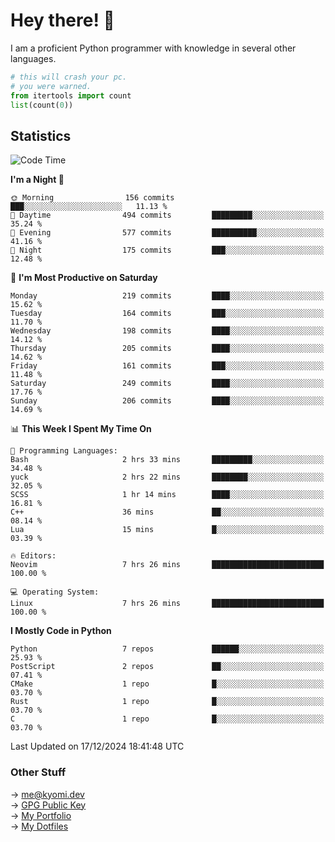 # Hey there! 👋

I am a proficient Python programmer with knowledge in several other languages.

```py
# this will crash your pc.
# you were warned.
from itertools import count
list(count(0))
```

## Statistics
<!--START_SECTION:waka-->
![Code Time](http://img.shields.io/badge/Code%20Time-1%2C645%20hrs%2011%20mins-blue)

**I'm a Night 🦉** 

```text
🌞 Morning                156 commits         ███░░░░░░░░░░░░░░░░░░░░░░   11.13 % 
🌆 Daytime                494 commits         █████████░░░░░░░░░░░░░░░░   35.24 % 
🌃 Evening                577 commits         ██████████░░░░░░░░░░░░░░░   41.16 % 
🌙 Night                  175 commits         ███░░░░░░░░░░░░░░░░░░░░░░   12.48 % 
```
📅 **I'm Most Productive on Saturday** 

```text
Monday                   219 commits         ████░░░░░░░░░░░░░░░░░░░░░   15.62 % 
Tuesday                  164 commits         ███░░░░░░░░░░░░░░░░░░░░░░   11.70 % 
Wednesday                198 commits         ████░░░░░░░░░░░░░░░░░░░░░   14.12 % 
Thursday                 205 commits         ████░░░░░░░░░░░░░░░░░░░░░   14.62 % 
Friday                   161 commits         ███░░░░░░░░░░░░░░░░░░░░░░   11.48 % 
Saturday                 249 commits         ████░░░░░░░░░░░░░░░░░░░░░   17.76 % 
Sunday                   206 commits         ████░░░░░░░░░░░░░░░░░░░░░   14.69 % 
```


📊 **This Week I Spent My Time On** 

```text
💬 Programming Languages: 
Bash                     2 hrs 33 mins       █████████░░░░░░░░░░░░░░░░   34.48 % 
yuck                     2 hrs 22 mins       ████████░░░░░░░░░░░░░░░░░   32.05 % 
SCSS                     1 hr 14 mins        ████░░░░░░░░░░░░░░░░░░░░░   16.81 % 
C++                      36 mins             ██░░░░░░░░░░░░░░░░░░░░░░░   08.14 % 
Lua                      15 mins             █░░░░░░░░░░░░░░░░░░░░░░░░   03.39 % 

🔥 Editors: 
Neovim                   7 hrs 26 mins       █████████████████████████   100.00 % 

💻 Operating System: 
Linux                    7 hrs 26 mins       █████████████████████████   100.00 % 
```

**I Mostly Code in Python** 

```text
Python                   7 repos             ██████░░░░░░░░░░░░░░░░░░░   25.93 % 
PostScript               2 repos             ██░░░░░░░░░░░░░░░░░░░░░░░   07.41 % 
CMake                    1 repo              █░░░░░░░░░░░░░░░░░░░░░░░░   03.70 % 
Rust                     1 repo              █░░░░░░░░░░░░░░░░░░░░░░░░   03.70 % 
C                        1 repo              █░░░░░░░░░░░░░░░░░░░░░░░░   03.70 % 
```




 Last Updated on 17/12/2024 18:41:48 UTC
<!--END_SECTION:waka-->

### Other Stuff

→ [me@kyomi.dev](mailto:me@kyomi.dev)\
→ [GPG Public Key](https://github.com/bitterteriyaki.gpg)\
→ [My Portfolio](https://kyomi.dev)\
→ [My Dotfiles](https://github.com/bitterteriyaki/dotfiles)
